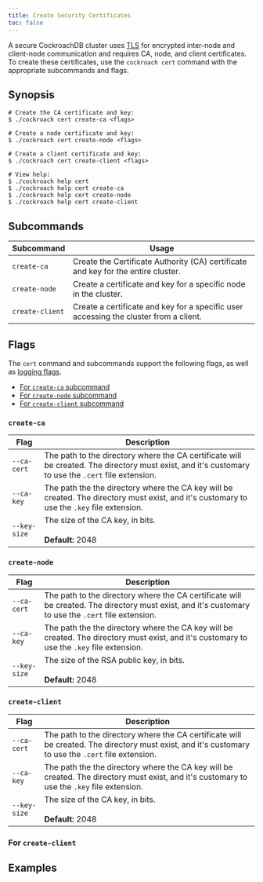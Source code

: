 ```yaml
---
title: Create Security Certificates
toc: false
---
```


A secure CockroachDB cluster uses [TLS](https://en.wikipedia.org/wiki/Transport_Layer_Security) for encrypted inter-node and client-node communication and requires CA, node, and client certificates. To create these certificates, use the `cockroach cert` command with the appropriate subcommands and flags. 

<div id="toc"></div>

## Synopsis

~~~ shell
# Create the CA certificate and key:
$ ./cockroach cert create-ca <flags>

# Create a node certificate and key:
$ ./cockroach cert create-node <flags>

# Create a client certificate and key:
$ ./cockroach cert create-client <flags>

# View help:
$ ./cockroach help cert
$ ./cockroach help cert create-ca
$ ./cockroach help cert create-node
$ ./cockroach help cert create-client
~~~

## Subcommands

Subcommand | Usage 
-----------|------
`create-ca` | Create the Certificate Authority (CA) certificate and key for the entire cluster.
`create-node` | Create a certificate and key for a specific node in the cluster.
`create-client` | Create a certificate and key for a specific user accessing the cluster from a client. 

## Flags 

The `cert` command and subcommands support the following flags, as well as [logging flags](cockroach-commands.html#logging-flags). 

- [For `create-ca` subcommand](#create-ca)
- [For `create-node` subcommand](#create-node)
- [For `create-client` subcommand](#create-client)

### `create-ca`

Flag | Description
-----|------------
`--ca-cert` | The path to the directory where the CA certificate will be created. The directory must exist, and it's customary to use the `.cert` file extension.
`--ca-key` |  The path the the directory where the CA key will be created. The directory must exist, and it's customary to use the `.key` file extension. 
`--key-size` | The size of the CA key, in bits.<br><br>**Default:** 2048 

### `create-node`

Flag | Description
-----|------------
`--ca-cert` | The path to the directory where the CA certificate will be created. The directory must exist, and it's customary to use the `.cert` file extension.
`--ca-key` |  The path the the directory where the CA key will be created. The directory must exist, and it's customary to use the `.key` file extension. 
`--key-size` | The size of the RSA public key, in bits. <br><br>**Default:** 2048 

### `create-client`

Flag | Description
-----|------------
`--ca-cert` | The path to the directory where the CA certificate will be created. The directory must exist, and it's customary to use the `.cert` file extension.
`--ca-key` |  The path the the directory where the CA key will be created. The directory must exist, and it's customary to use the `.key` file extension. 
`--key-size` | The size of the CA key, in bits.<br><br>**Default:** 2048 


### For `create-client`

## Examples
